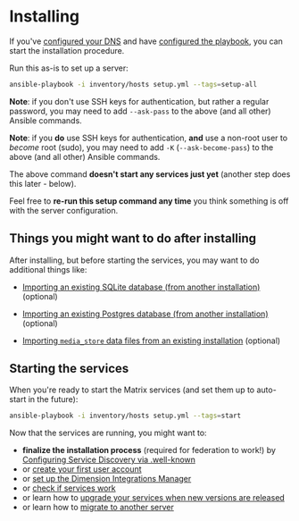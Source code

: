 # Installing

If you've [configured your DNS](configuring-dns.md) and have [configured the playbook](configuring-playbook.md), you can start the installation procedure.

Run this as-is to set up a server:

```bash
ansible-playbook -i inventory/hosts setup.yml --tags=setup-all
```

**Note**: if you don't use SSH keys for authentication, but rather a regular password, you may need to add `--ask-pass` to the above (and all other) Ansible commands.

**Note**: if you **do** use SSH keys for authentication, **and** use a non-root user to *become* root (sudo), you may need to add `-K` (`--ask-become-pass`) to the above (and all other) Ansible commands.

The above command **doesn't start any services just yet** (another step does this later - below).

Feel free to **re-run this setup command any time** you think something is off with the server configuration.


## Things you might want to do after installing

After installing, but before starting the services, you may want to do additional things like:

- [Importing an existing SQLite database (from another installation)](importing-sqlite.md) (optional)

- [Importing an existing Postgres database (from another installation)](importing-postgres.md) (optional)

- [Importing `media_store` data files from an existing installation](importing-media-store.md) (optional)


## Starting the services

When you're ready to start the Matrix services (and set them up to auto-start in the future):

```bash
ansible-playbook -i inventory/hosts setup.yml --tags=start
```

Now that the services are running, you might want to:

- **finalize the installation process** (required for federation to work!) by [Configuring Service Discovery via .well-known](configuring-well-known.md)
- or [create your first user account](registering-users.md)
- or [set up the Dimension Integrations Manager](configuring-playbook-dimension.md)
- or [check if services work](maintenance-checking-services.md)
- or learn how to [upgrade your services when new versions are released](maintenance-upgrading-services.md)
- or learn how to [migrate to another server](maintenance-migrating.md)
